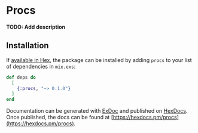 # Procs

**TODO: Add description**

## Installation

If [available in Hex](https://hex.pm/docs/publish), the package can be installed
by adding `procs` to your list of dependencies in `mix.exs`:

```elixir
def deps do
  [
    {:procs, "~> 0.1.0"}
  ]
end
```

Documentation can be generated with [ExDoc](https://github.com/elixir-lang/ex_doc)
and published on [HexDocs](https://hexdocs.pm). Once published, the docs can
be found at [https://hexdocs.pm/procs](https://hexdocs.pm/procs).

